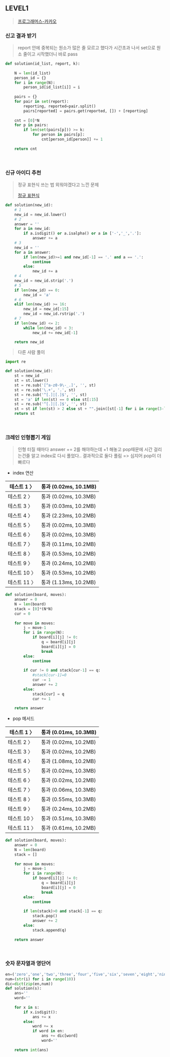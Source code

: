 ## LEVEL1

> [프로그래머스-카카오](https://programmers.co.kr/learn/challenges)

### 신고 결과 받기

> report 안에 중복되는 원소가 많은 줄 모르고 했다가 시간초과 나서 set으로 원소 줄이고 시작했더니 바로 pass

```python
def solution(id_list, report, k):
    
    N = len(id_list)
    person_id = {}
    for i in range(N):
        person_id[id_list[i]] = i 
        
    pairs = {}
    for pair in set(report):
        reporting, reported=pair.split()
        pairs[reported] = pairs.get(reported, []) + [reporting]
        
    cnt = [0]*N
    for p in pairs:
        if len(set(pairs[p])) >= k:
            for person in pairs[p]:
                cnt[person_id[person]] += 1
                
    return cnt
```

<br>

### 신규 아이디 추천

> 정규 표현식 쓰는 법 외워야겠다고 느낀 문제
>
> [정규 표현식](https://wikidocs.net/4308)

```python
def solution(new_id):
    # 1
    new_id = new_id.lower()
    # 2
    answer = ''
    for a in new_id:
        if a.isdigit() or a.isalpha() or a in ['-','_','.']:
            answer += a
    # 3
    new_id = ''
    for a in answer:
        if len(new_id)>=1 and new_id[-1] == '.' and a == '.':
            continue
        else:
            new_id += a
    # 4
    new_id = new_id.strip('.')
    # 5
    if len(new_id) == 0:
        new_id = 'a'
    # 6
    elif len(new_id) >= 16:
        new_id = new_id[:15]
        new_id = new_id.rstrip('.')
    # 7  
    if len(new_id) <= 2:
        while len(new_id) < 3:
            new_id += new_id[-1]

    return new_id
```

> 다른 사람 풀이

```python
import re

def solution(new_id):
    st = new_id
    st = st.lower()
    st = re.sub('[^a-z0-9\-_.]', '', st)
    st = re.sub('\.+', '.', st)
    st = re.sub('^[.]|[.]$', '', st)
    st = 'a' if len(st) == 0 else st[:15]
    st = re.sub('^[.]|[.]$', '', st)
    st = st if len(st) > 2 else st + "".join([st[-1] for i in range(3-len(st))])
    return st
```

<br>

### 크레인 인형뽑기 게임

> 인형 터질 때마다 answer += 2를 해야하는데 +1 해놓고 pop때문에 시간 걸리는건줄 알고 index로 다시 풀었다.. 결과적으로 둘다 풀림 => 심지어 pop이 더빠르다

- index 연산

| 테스트 1 〉  | 통과 (0.02ms, 10.1MB) |
| ------------ | --------------------- |
| 테스트 2 〉  | 통과 (0.02ms, 10.3MB) |
| 테스트 3 〉  | 통과 (0.03ms, 10.2MB) |
| 테스트 4 〉  | 통과 (2.23ms, 10.2MB) |
| 테스트 5 〉  | 통과 (0.02ms, 10.3MB) |
| 테스트 6 〉  | 통과 (0.02ms, 10.3MB) |
| 테스트 7 〉  | 통과 (0.11ms, 10.2MB) |
| 테스트 8 〉  | 통과 (0.53ms, 10.2MB) |
| 테스트 9 〉  | 통과 (0.24ms, 10.2MB) |
| 테스트 10 〉 | 통과 (0.53ms, 10.2MB) |
| 테스트 11 〉 | 통과 (1.13ms, 10.2MB) |

```python
def solution(board, moves):
    answer = 0
    N = len(board)
    stack = [0]*(N*N)
    cur = 0
    
    for move in moves:
        j = move-1
        for i in range(N):
            if board[i][j] != 0:
                q = board[i][j]
                board[i][j] = 0
                break
        else:
            continue
                
        if cur != 0 and stack[cur-1] == q:
            #stack[cur-1]=0
            cur -= 1
            answer += 2
        else:
            stack[cur] = q
            cur += 1
            
    return answer
```

- pop 메서드

| 테스트 1 〉  | 통과 (0.01ms, 10.3MB) |
| ------------ | --------------------- |
| 테스트 2 〉  | 통과 (0.02ms, 10.2MB) |
| 테스트 3 〉  | 통과 (0.02ms, 10.2MB) |
| 테스트 4 〉  | 통과 (1.08ms, 10.2MB) |
| 테스트 5 〉  | 통과 (0.02ms, 10.3MB) |
| 테스트 6 〉  | 통과 (0.02ms, 10.2MB) |
| 테스트 7 〉  | 통과 (0.06ms, 10.3MB) |
| 테스트 8 〉  | 통과 (0.55ms, 10.3MB) |
| 테스트 9 〉  | 통과 (0.24ms, 10.2MB) |
| 테스트 10 〉 | 통과 (0.51ms, 10.3MB) |
| 테스트 11 〉 | 통과 (0.61ms, 10.2MB) |

```python
def solution(board, moves):
    answer = 0
    N = len(board)
    stack = []
    
    for move in moves:
        j = move-1
        for i in range(N):
            if board[i][j] != 0:
                q = board[i][j]
                board[i][j] = 0
                break
        else:
            continue
                
        if len(stack)>0 and stack[-1] == q:
            stack.pop()
            answer += 2
        else:
            stack.append(q)
            
    return answer
```

<br>

### 숫자 문자열과 영단어

```python
en=('zero','one','two','three','four','five','six','seven','eight','nine')
num=(str(i) for i in range(10))
dic=dict(zip(en,num))
def solution(s):    
    ans=''
    word=''
    
    for x in s:
        if x.isdigit(): 
            ans += x
        else:
            word += x
            if word in en:
                ans += dic[word]
                word=''
    
    return int(ans)
```

